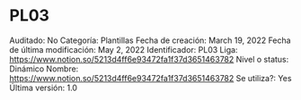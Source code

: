 # PL03

Auditado: No
Categoría: Plantillas
Fecha de creación: March 19, 2022
Fecha de última modificación: May 2, 2022
Identificador: PL03
Liga: https://www.notion.so/5213d4ff6e93472fa1f37d3651463782 
Nivel o status: Dinámico
Nombre: https://www.notion.so/5213d4ff6e93472fa1f37d3651463782 
Se utiliza?: Yes
Última versión: 1.0